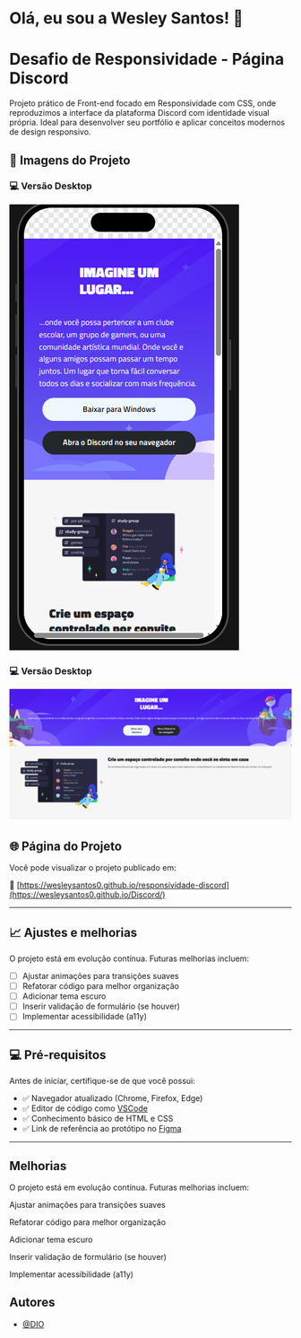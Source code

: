 
# Olá, eu sou a Wesley Santos! 👋


# Desafio de Responsividade - Página Discord


Projeto prático de Front-end focado em Responsividade com CSS, onde reproduzimos a interface da plataforma Discord com identidade visual própria. Ideal para desenvolver seu portfólio e aplicar conceitos modernos de design responsivo.

## 📸 Imagens do Projeto


### 💻 Versão Desktop

![Versão Mobile](./img-projeto-discord-mobile.png)


### 💻 Versão Desktop

![Versão Desktop](./img-projeto-discord-desktop.png)


## 🌐 Página do Projeto

Você pode visualizar o projeto publicado em:

🔗 [https://wesleysantos0.github.io/responsividade-discord](https://wesleysantos0.github.io/Discord/)

---


## 📈 Ajustes e melhorias

O projeto está em evolução contínua. Futuras melhorias incluem:

- [ ] Ajustar animações para transições suaves  
- [ ] Refatorar código para melhor organização  
- [ ] Adicionar tema escuro  
- [ ] Inserir validação de formulário (se houver)  
- [ ] Implementar acessibilidade (a11y)  

---

## 💻 Pré-requisitos

Antes de iniciar, certifique-se de que você possui:

- ✅ Navegador atualizado (Chrome, Firefox, Edge)  
- ✅ Editor de código como [VSCode](https://code.visualstudio.com/)  
- ✅ Conhecimento básico de HTML e CSS  
- ✅ Link de referência ao protótipo no [Figma](https://www.figma.com/design/NRBYrG5d4DSzObv7dpTqoM/Desafio-Responsividade---DIO?t=U33G5e7BHIqEvHsG-0)   

---

## Melhorias


O projeto está em evolução contínua. Futuras melhorias incluem:

 Ajustar animações para transições suaves

 Refatorar código para melhor organização

 Adicionar tema escuro

 Inserir validação de formulário (se houver)

 Implementar acessibilidade (a11y)
## Autores

- [@DIO](https://web.dio.me)

